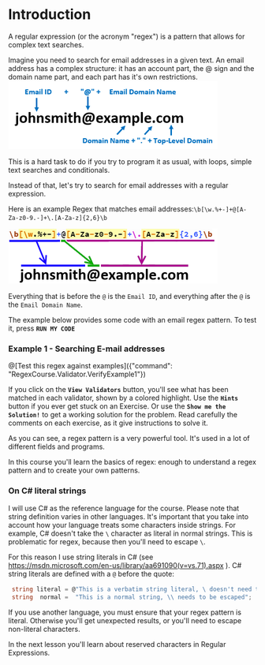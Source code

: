 # Introduction
A regular expression (or the acronym "regex") is a pattern that allows for complex text searches.


Imagine you need to search for email addresses in a given text. An email address has a complex structure: it has an account part, the @ sign and the domain name part, and each part has it's own restrictions. 
![Email structure](/images/email.png)

This is a hard task to do if you try to program it as usual, with loops, simple text searches and conditionals.

Instead of that, let's try to search for email addresses with a regular expression.

Here is an example Regex that matches email addresses:`\b[\w.%+-]+@[A-Za-z0-9.-]+\.[A-Za-z]{2,6}\b`

![RR](/images/rr.png)





Everything that is before the `@` is the `Email ID`, and everything after the `@` is the `Email Domain Name`.

The example below provides some code with an email regex pattern. To test it, press **`RUN MY CODE`**

### Example 1 - Searching E-mail addresses

@[Test this regex against examples]({"command": "RegexCourse.Validator.VerifyExample1"})

If you click on the **`View Validators`** button, you'll see what has been matched in each validator, shown by a colored highlight.
Use the **`Hints`** button if you ever get stuck on an Exercise. Or use the **`Show me the Solution!`** to get a working solution for the problem.
Read carefully the comments on each exercise, as it give instructions to solve it.

As you can see, a regex pattern is a very powerful tool. It's used in a lot of different fields and programs.

In this course you'll learn the basics of regex: enough to understand a regex pattern and to create your own patterns.

### On C# literal strings
I will use C# as the reference language for the course. Please note that string definition varies in other languages. It's important that you take into account how your language treats some characters inside strings. For example, C# doesn't take the `\` character as literal in normal strings. This is problematic for regex, because then you'll need to escape `\`.

For this reason I use string literals in C# (see https://msdn.microsoft.com/en-us/library/aa691090(v=vs.71).aspx ). C# string literals are defined with a `@` before the quote:

```csharp
 string literal = @"This is a verbatim string literal, \ doesn't need to be escaped";
 string  normal =  "This is a normal string, \\ needs to be escaped";
```
If you use another language, you must ensure that your regex pattern is literal. Otherwise you'll get unexpected results, or you'll need to escape non-literal characters.

In the next lesson you'll learn about reserved characters in Regular Expressions.
